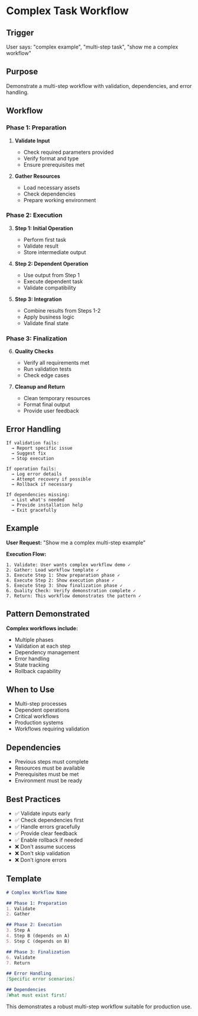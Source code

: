 # Complex Task Workflow

## Trigger
User says: "complex example", "multi-step task", "show me a complex workflow"

## Purpose
Demonstrate a multi-step workflow with validation, dependencies, and error handling.

## Workflow

### Phase 1: Preparation
1. **Validate Input**
   - Check required parameters provided
   - Verify format and type
   - Ensure prerequisites met

2. **Gather Resources**
   - Load necessary assets
   - Check dependencies
   - Prepare working environment

### Phase 2: Execution
3. **Step 1: Initial Operation**
   - Perform first task
   - Validate result
   - Store intermediate output

4. **Step 2: Dependent Operation**
   - Use output from Step 1
   - Execute dependent task
   - Validate compatibility

5. **Step 3: Integration**
   - Combine results from Steps 1-2
   - Apply business logic
   - Validate final state

### Phase 3: Finalization
6. **Quality Checks**
   - Verify all requirements met
   - Run validation tests
   - Check edge cases

7. **Cleanup and Return**
   - Clean temporary resources
   - Format final output
   - Provide user feedback

## Error Handling

```
If validation fails:
  → Report specific issue
  → Suggest fix
  → Stop execution

If operation fails:
  → Log error details
  → Attempt recovery if possible
  → Rollback if necessary

If dependencies missing:
  → List what's needed
  → Provide installation help
  → Exit gracefully
```

## Example

**User Request:** "Show me a complex multi-step example"

**Execution Flow:**
```
1. Validate: User wants complex workflow demo ✓
2. Gather: Load workflow template ✓
3. Execute Step 1: Show preparation phase ✓
4. Execute Step 2: Show execution phase ✓
5. Execute Step 3: Show finalization phase ✓
6. Quality Check: Verify demonstration complete ✓
7. Return: This workflow demonstrates the pattern ✓
```

## Pattern Demonstrated

**Complex workflows include:**
- Multiple phases
- Validation at each step
- Dependency management
- Error handling
- State tracking
- Rollback capability

## When to Use
- Multi-step processes
- Dependent operations
- Critical workflows
- Production systems
- Workflows requiring validation

## Dependencies
- Previous steps must complete
- Resources must be available
- Prerequisites must be met
- Environment must be ready

## Best Practices
- ✅ Validate inputs early
- ✅ Check dependencies first
- ✅ Handle errors gracefully
- ✅ Provide clear feedback
- ✅ Enable rollback if needed
- ❌ Don't assume success
- ❌ Don't skip validation
- ❌ Don't ignore errors

## Template
```markdown
# Complex Workflow Name

## Phase 1: Preparation
1. Validate
2. Gather

## Phase 2: Execution
3. Step A
4. Step B (depends on A)
5. Step C (depends on B)

## Phase 3: Finalization
6. Validate
7. Return

## Error Handling
[Specific error scenarios]

## Dependencies
[What must exist first]
```

This demonstrates a robust multi-step workflow suitable for production use.
